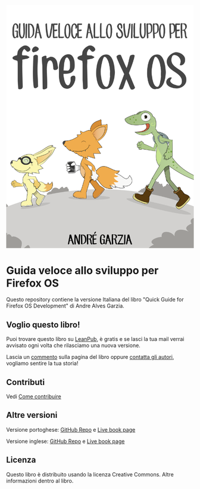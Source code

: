 ![La copertina del libro](manuscript/images/title_page.png)

# Guida veloce allo sviluppo per Firefox OS

Questo repository contiene la versione Italiana del libro "Quick Guide for Firefox OS Development" di Andre Alves Garzia.

## Voglio questo libro!

Puoi trovare questo libro su [LeanPub][5], è gratis e se lasci la tua mail verrai avvisato ogni volta che rilasciamo una nuova versione.

Lascia un [commento][7] sulla pagina del libro oppure [contatta gli autori][8], vogliamo sentire la tua storia!

## Contributi

Vedi [Come contribuire][6]

## Altre versioni

Versione portoghese: [GitHub Repo][1] e [Live book page][2]

Versione inglese: [GitHub Repo][3] e [Live book page][4]

## Licenza

Questo libro è distribuito usando la licenza Creative Commons. Altre informazioni dentro al libro.

[1]: https://github.com/soapdog/guia-rapido-firefox-os/ "Repo portoghese"
[2]: https://leanpub.com/guiarapidofirefoxos "Libro portoghese su Leanpub"
[3]: https://github.com/soapdog/firefoxos-quick-guide/ "Repo inglese"
[4]: https://leanpub.com/quickguidefirefoxosdevelopment/ "Libro inglese su Leanpub"
[5]: https://leanpub.com/guidavelocesviluppofirefoxos "Libro italiano su LeanPub"
[6]: https://github.com/Mte90/firefoxos-quick-guide/blob/0.3/contribute.md "Contribuisci"
[7]: https://leanpub.com/guidavelocesviluppofirefoxos/feedback "FeedBack"
[8]: https://leanpub.com/guidavelocesviluppofirefoxos/email_author/new "Contatta gli autori"
